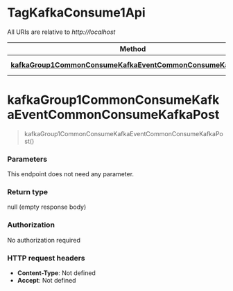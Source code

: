 # TagKafkaConsume1Api

All URIs are relative to *http://localhost*

| Method | HTTP request | Description |
|------------- | ------------- | -------------|
| [**kafkaGroup1CommonConsumeKafkaEventCommonConsumeKafkaPost**](TagKafkaConsume1Api.md#kafkaGroup1CommonConsumeKafkaEventCommonConsumeKafkaPost) | **POST** /kafka/group1/commonConsumeKafka/EventCommonConsumeKafka |  |


<a name="kafkaGroup1CommonConsumeKafkaEventCommonConsumeKafkaPost"></a>
# **kafkaGroup1CommonConsumeKafkaEventCommonConsumeKafkaPost**
> kafkaGroup1CommonConsumeKafkaEventCommonConsumeKafkaPost()



### Parameters
This endpoint does not need any parameter.

### Return type

null (empty response body)

### Authorization

No authorization required

### HTTP request headers

- **Content-Type**: Not defined
- **Accept**: Not defined

